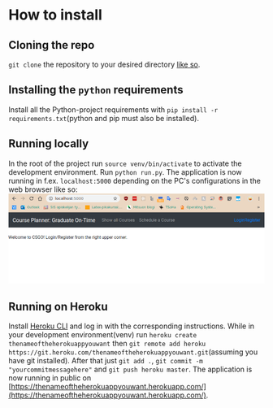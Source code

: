 # How to install
## Cloning the repo
`git clone` the repository to your desired directory [like so](https://help.github.com/en/github/creating-cloning-and-archiving-repositories/cloning-a-repository). 
## Installing the `python` requirements
Install all the Python-project requirements with `pip install -r requirements.txt`(python and pip must also be installed).
## Running locally
In the root of the project run `source venv/bin/activate` to activate the development environment. Run `python run.py`. The application is now running in f.ex. `localhost:5000` depending on the PC's configurations in the web browser like so:
![Running in port 5000](https://github.com/akirataguchi115/csgo/blob/master/documentation/likeso.png)
## Running on Heroku
Install  [Heroku CLI](https://devcenter.heroku.com/articles/heroku-cli) and log in with the corresponding instructions. While in your development environment(venv) run `heroku create thenameoftheherokuappyouwant` then `git remote add heroku https://git.heroku.com/thenameoftheherokuappyouwant.git`(assuming you have git installed).
After that just `git add .`, `git commit -m "yourcommitmessagehere"` and `git push heroku master`. The application is now running in public on [https://thenameoftheherokuappyouwant.herokuapp.com/](https://thenameoftheherokuappyouwant.herokuapp.com/).
